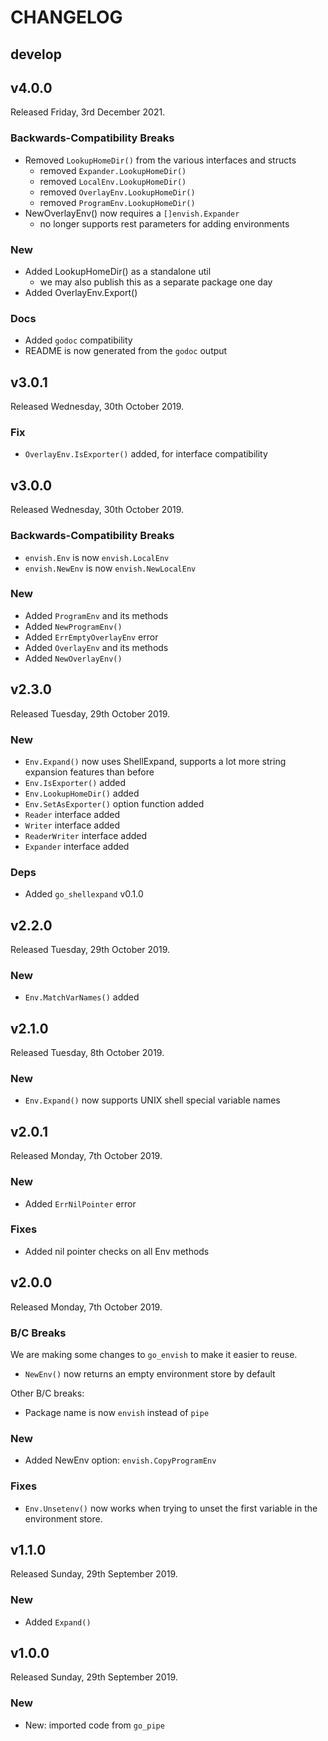 # CHANGELOG

## develop

## v4.0.0

Released Friday, 3rd December 2021.

### Backwards-Compatibility Breaks

* Removed `LookupHomeDir()` from the various interfaces and structs
  - removed `Expander.LookupHomeDir()`
  - removed `LocalEnv.LookupHomeDir()`
  - removed `OverlayEnv.LookupHomeDir()`
  - removed `ProgramEnv.LookupHomeDir()`
* NewOverlayEnv() now requires a `[]envish.Expander`
  - no longer supports rest parameters for adding environments

### New

* Added LookupHomeDir() as a standalone util
  - we may also publish this as a separate package one day
* Added OverlayEnv.Export()

### Docs

* Added `godoc` compatibility
* README is now generated from the `godoc` output

## v3.0.1

Released Wednesday, 30th October 2019.

### Fix

* `OverlayEnv.IsExporter()` added, for interface compatibility

## v3.0.0

Released Wednesday, 30th October 2019.

### Backwards-Compatibility Breaks

* `envish.Env` is now `envish.LocalEnv`
* `envish.NewEnv` is now `envish.NewLocalEnv`

### New

* Added `ProgramEnv` and its methods
* Added `NewProgramEnv()`
* Added `ErrEmptyOverlayEnv` error
* Added `OverlayEnv` and its methods
* Added `NewOverlayEnv()`

## v2.3.0

Released Tuesday, 29th October 2019.

### New

* `Env.Expand()` now uses ShellExpand, supports a lot more string expansion features than before
* `Env.IsExporter()` added
* `Env.LookupHomeDir()` added
* `Env.SetAsExporter()` option function added
* `Reader` interface added
* `Writer` interface added
* `ReaderWriter` interface added
* `Expander` interface added

### Deps

* Added `go_shellexpand` v0.1.0

## v2.2.0

Released Tuesday, 29th October 2019.

### New

* `Env.MatchVarNames()` added

## v2.1.0

Released Tuesday, 8th October 2019.

### New

* `Env.Expand()` now supports UNIX shell special variable names

## v2.0.1

Released Monday, 7th October 2019.

### New

* Added `ErrNilPointer` error

### Fixes

* Added nil pointer checks on all Env methods

## v2.0.0

Released Monday, 7th October 2019.

### B/C Breaks

We are making some changes to `go_envish` to make it easier to reuse.

* `NewEnv()` now returns an empty environment store by default

Other B/C breaks:

* Package name is now `envish` instead of `pipe`

### New

* Added NewEnv option: `envish.CopyProgramEnv`

### Fixes

* `Env.Unsetenv()` now works when trying to unset the first variable in the environment store.

## v1.1.0

Released Sunday, 29th September 2019.

### New

* Added `Expand()`

## v1.0.0

Released Sunday, 29th September 2019.

### New

* New: imported code from `go_pipe`

